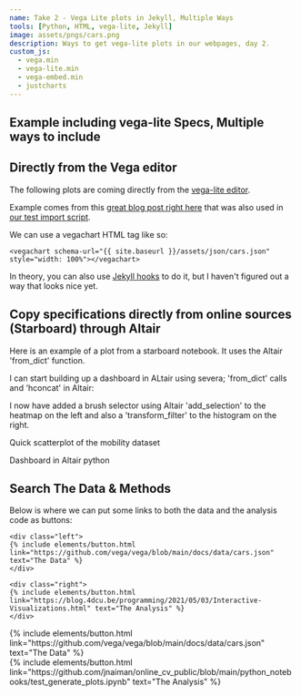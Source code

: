 ```yaml
---
name: Take 2 - Vega Lite plots in Jekyll, Multiple Ways
tools: [Python, HTML, vega-lite, Jekyll]
image: assets/pngs/cars.png
description: Ways to get vega-lite plots in our webpages, day 2.
custom_js:
  - vega.min
  - vega-lite.min
  - vega-embed.min
  - justcharts
---
```



## Example including vega-lite Specs, Multiple ways to include

## Directly from the Vega editor

The following plots are coming directly from the [vega-lite editor](https://vega.github.io/editor).

Example comes from this [great blog post right here](https://blog.4dcu.be/programming/2021/05/03/Interactive-Visualizations.html) that was also used in [our test import script](https://github.com/UIUC-iSchool-DataViz/is445_bcubcg_fall2022/blob/main/week01/test_imports_week01.ipynb).

We can use a vegachart HTML tag like so:

```
<vegachart schema-url="{{ site.baseurl }}/assets/json/cars.json" style="width: 100%"></vegachart>
```

<vegachart schema-url="{{ site.baseurl }}/assets/json/cars.json" style="width: 100%"></vegachart>

<vegachart schema-url="{{ site.baseurl }}/assets/json/interactive2vegaeditor.json" style="width: 100%"></vegachart>

In theory, you can also use [Jekyll hooks](https://jekyllrb.com/docs/plugins/hooks/) to do it, but I haven't figured out a way that looks nice yet.

## Copy specifications directly from online sources (Starboard) through Altair

Here is an example of a plot from a starboard notebook. It uses the Altair 'from_dict' function.

<vegachart schema-url="{{ site.baseurl }}/assets/json/chart1.json" style="width: 100%"></vegachart>

I can start building up a dashboard in ALtair using severa; 'from_dict' calls and 'hconcat' in Altair:

<vegachart schema-url="{{ site.baseurl }}/assets/json/sidebyside.json" style="width: 100%"></vegachart>

I now have added a brush selector using Altair 'add_selection' to the heatmap on the left and also a 'transform_filter' to the histogram on the right.

<vegachart schema-url="{{ site.baseurl }}/assets/json/dashboard_mobility.json" style="width: 100%"></vegachart>

Quick scatterplot of the mobility dataset
<vegachart schema-url="{{ site.baseurl }}/assets/json/mobility_scatter.json" style="width: 100%"></vegachart>

Dashboard in Altair python
<vegachart schema-url="{{ site.baseurl }}/assets/json/dashboard_alt_with_url.json" style="width: 100%"></vegachart>
## Search The Data & Methods

Below is where we can put some links to both the data and the analysis code as buttons:

```
<div class="left">
{% include elements/button.html link="https://github.com/vega/vega/blob/main/docs/data/cars.json" text="The Data" %}
</div>

<div class="right">
{% include elements/button.html link="https://blog.4dcu.be/programming/2021/05/03/Interactive-Visualizations.html" text="The Analysis" %}
</div>
```

<!-- these are written in a combo of html and liquid --> 

<div class="left">
{% include elements/button.html link="https://github.com/vega/vega/blob/main/docs/data/cars.json" text="The Data" %}
</div>

<div class="right">
{% include elements/button.html link="https://github.com/jnaiman/online_cv_public/blob/main/python_notebooks/test_generate_plots.ipynb" text="The Analysis" %}
</div>

